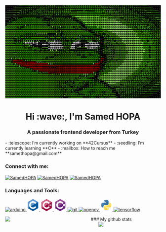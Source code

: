 <img src="https://github.com/SamedHOPA/SamedHOPA/blob/main/izn1VxI.gif" width="200%" height="300px">
<h1 align="center">Hi :wave:, I'm Samed HOPA</h1>
<h3 align="center">A passionate frontend developer from Turkey</h3>
- :telescope: I’m currently working on **42Cursus**
- :seedling: I’m currently learning **C**
- :mailbox: How to reach me **samethopa@gmail.com**
<h3 align="left">Connect with me:</h3>
<p align="left">
<a href="https://linkedin.com/in/samedhopa" target="blank"><img align="center" src="https://raw.githubusercontent.com/rahuldkjain/github-profile-readme-generator/master/src/images/icons/Social/linked-in-alt.svg" alt="SamedHOPA" height="30" width="40" /></a>
<a href="https://instagram.com/samedhopa" target="blank"><img align="center" src="https://raw.githubusercontent.com/rahuldkjain/github-profile-readme-generator/master/src/images/icons/Social/instagram.svg" alt="SamedHOPA" height="30" width="40" /></a>
<a href="https://www.youtube.com/channel/UCIKOnKB-enyWCrbfjdTXphQ" target="blank"><img align="center" src="https://raw.githubusercontent.com/rahuldkjain/github-profile-readme-generator/master/src/images/icons/Social/youtube.svg" alt="SamedHOPA" height="30" width="40" /></a>
</p>
<h3 align="left">Languages and Tools:</h3>
<p align="left"> <a href="https://www.arduino.cc/" target="_blank" rel="noreferrer"> <img src="https://cdn.worldvectorlogo.com/logos/arduino-1.svg" alt="arduino" width="40" height="40"/> </a> <a href="https://www.cprogramming.com/" target="_blank" rel="noreferrer"> <img src="https://raw.githubusercontent.com/devicons/devicon/master/icons/c/c-original.svg" alt="c" width="40" height="40"/> </a> <a href="https://www.w3schools.com/cpp/" target="_blank" rel="noreferrer"> <img src="https://raw.githubusercontent.com/devicons/devicon/master/icons/cplusplus/cplusplus-original.svg" alt="cplusplus" width="40" height="40"/> </a> <a href="https://www.w3schools.com/cs/" target="_blank" rel="noreferrer"> <img src="https://raw.githubusercontent.com/devicons/devicon/master/icons/csharp/csharp-original.svg" alt="csharp" width="40" height="40"/> </a> <a href="https://git-scm.com/" target="_blank" rel="noreferrer"> <img src="https://www.vectorlogo.zone/logos/git-scm/git-scm-icon.svg" alt="git" width="40" height="40"/> </a> <a href="https://opencv.org/" target="_blank" rel="noreferrer"> <img src="https://www.vectorlogo.zone/logos/opencv/opencv-icon.svg" alt="opencv" width="40" height="40"/> </a> <a href="https://www.python.org" target="_blank" rel="noreferrer"> <img src="https://raw.githubusercontent.com/devicons/devicon/master/icons/python/python-original.svg" alt="python" width="40" height="40"/> </a> <a href="https://www.tensorflow.org" target="_blank" rel="noreferrer"> <img src="https://www.vectorlogo.zone/logos/tensorflow/tensorflow-icon.svg" alt="tensorflow" width="40" height="40"/> </a> </p>
### My github stats
<a href="https://github.com/SamedHOPA/github-readme-stats">
  <img align="left" width="55%" src="https://github-readme-stats.vercel.app/api?username=SamedHOPA&show_icons=true&theme=radical" />
</a>
<a href="https://github.com/SamedHOPA/github-readme-stats">
  <img align="right" width="40%" src="https://github-readme-stats.vercel.app/api/top-langs/?username=SamedHOPA&layout=compact&theme=radical" />
</a>
